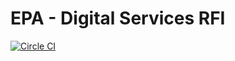 # EPA - Digital Services RFI

[![Circle CI](https://circleci.com/gh/Eastern-Research-Group/epa-digital-services-rfi-js/tree/master.svg?style=svg)](https://circleci.com/gh/Eastern-Research-Group/epa-digital-services-rfi-js/tree/master)
